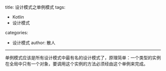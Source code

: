 title: 设计模式之单例模式
tags:
  - Kotlin
  - 设计模式

categories:
  - 设计模式
 author: 散人
---

单例模式应该是所有设计模式中最有名的设计模式了，原理简单：一个类型的实例在全局中只有一个对象，要调用这个实例的方法必须经由这个单例来完成。


<!--stackedit_data:
eyJoaXN0b3J5IjpbNzIxMzczMzI3LC0yNDUzNzg3NjUsMTU1MT
U5MDc2MF19
-->